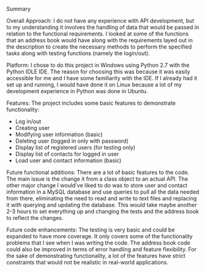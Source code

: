 Summary

Overall Approach:
I do not have any experience with API development, but to my understanding it involves the handling of data that would be passed in relation to the functional requirements. I looked at some of the functions that an address book would have along with the requirements layed out in the description to create the necessary methods to perform the specified tasks along with testing functions (namely the login/out).

Platform:
I chose to do this project in Windows using Python 2.7 with the Python IDLE IDE. The reason for choosing this was because it was easily accessible for me and I have some familiarity with the IDE. If I already had it set up and running, I would have done it on Linux because a lot of my development experience in Python was done in Ubuntu.

Features:
The project includes some basic features to demonstrate functionality:
- Log in/out
- Creating user
- Modifying user information (basic)
- Deleting user (logged in only with password)
- Display list of registered users (for testing only)
- Display list of contacts for logged in user
- Load user and contact information (basic)

Future functional additions:
There are a lot of basic features to the code. The main issue is the change it from a class object to an actual API. The other major change I would've liked to do was to store user and contact information in a MySQL database and use queries to pull all the data needed from there, eliminating the need to read and write to text files and replacing it with querying and updating the database. This would take maybe another 2-3 hours to set everything up and changing the tests and the address book to reflect the changes.

Future code enhancements:
The testing is very basic and could be expanded to have more coverage. It only covers some of the functionality problems that I see when I was writing the code. The address book code could also be improved in terms of error handling and feature flexibility. For the sake of demonstrating functionality, a lot of the features have strict constraints that would not be realistic in real-world applications.
